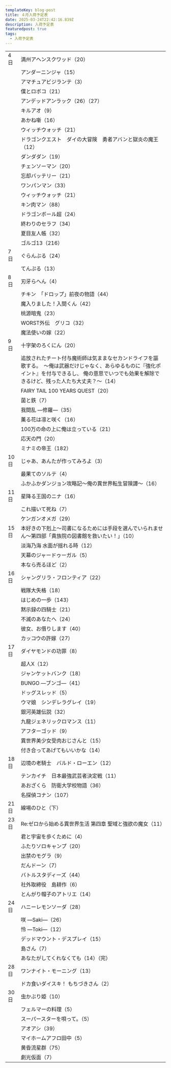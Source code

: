 ```yaml
---
templateKey: blog-post
title: ４月入荷予定表
date: 2025-03-24T22:42:16.839Z
description: 入荷予定表
featuredpost: true
tags:
  - 入荷予定表
---
```



<!--\[if !mso]>
<style>
v\:* {behavior:url(#default#VML);}
o\:* {behavior:url(#default#VML);}
x\:* {behavior:url(#default#VML);}
.shape {behavior:url(#default#VML);}
</style>
<!\[endif]-->

|                        |                                                                                                         |
| ---------------------- | ------------------------------------------------------------------------------------------------------- |
| <!--StartFragment-->4日 | 満州アヘンスクワッド（20）                                                                                          |
| 　                      | アンダーニンジャ（15）                                                                                            |
| 　                      | アマチュアビジランテ（3）                                                                                           |
| 　                      | 僕とロボコ（21）                                                                                               |
| 　                      | アンデッドアンラック（26）（27）                                                                                      |
| 　                      | キルアオ（9）                                                                                                 |
| 　                      | あかね噺（16）                                                                                                |
| 　                      | ウィッチウォッチ（21）                                                                                            |
| 　                      | ドラゴンクエスト　ダイの大冒険　勇者アバンと獄炎の魔王（12）                                                                         |
| 　                      | ダンダダン（19）                                                                                               |
| 　                      | チェンソーマン（20）                                                                                             |
| 　                      | 忘却バッテリー（21）                                                                                             |
| 　                      | ワンパンマン（33）                                                                                              |
| 　                      | ウィッチウォッチ（21）                                                                                            |
| 　                      | キン肉マン（88）                                                                                               |
| 　                      | ドラゴンボール超（24）                                                                                            |
| 　                      | 終わりのセラフ（34）                                                                                             |
| 　                      | 夏目友人帳（32）                                                                                               |
| 　                      | ゴルゴ13（216）                                                                                              |
| 7日                     | ぐらんぶる（24）                                                                                               |
| 　                      | てんぷる（13）                                                                                                |
| 8日                     | 刃牙らへん（4）                                                                                                |
| 　                      | チキン　「ドロップ」前夜の物語（44）                                                                                     |
| 　                      | 魔入りました！入間くん（42）                                                                                         |
| 　                      | 桃源暗鬼（23）                                                                                                |
| 　                      | WORST外伝　グリコ（32）                                                                                         |
| 　                      | 魔法使いの嫁（22）                                                                                              |
| 9日                     | 十字架のろくにん（20）                                                                                            |
| 　                      | 追放されたチート付与魔術師は気ままなセカンドライフを謳歌する。　～俺は武器だけじゃなく、あらゆるものに『強化ポイント』を付与できるし、 俺の意思でいつでも効果を解除できるけど、残った人たち大丈夫？～（14） |
| 　                      | FAIRY TAIL 100 YEARS QUEST（20）                                                                          |
| 　                      | 菌と鉄（7）                                                                                                  |
| 　                      | 我間乱 ―修羅―（35）                                                                                            |
| 　                      | 薫る花は凛と咲く（16）                                                                                            |
| 　                      | 100万の命の上に俺は立っている（21）                                                                                    |
| 　                      | 応天の門（20）                                                                                                |
| 　                      | ミナミの帝王（182）                                                                                             |
| 10日                    | じゃあ、あんたが作ってみろよ（3）                                                                                       |
| 　                      | 最果てのソルテ（4）                                                                                              |
| 　                      | ふかふかダンジョン攻略記～俺の異世界転生冒険譚～（16）                                                                            |
| 11日                    | 星降る王国のニナ（16）                                                                                            |
| 　                      | これ描いて死ね（7）                                                                                              |
| 　                      | ケンガンオメガ（29）                                                                                             |
| 15日                    | 本好きの下剋上～司書になるためには手段を選んでいられません～第四部「貴族院の図書館を救いたい！」（10）                                                    |
| 　                      | 淡海乃海 水面が揺れる時（12）                                                                                        |
| 　                      | 天幕のジャードゥーガル（5）                                                                                          |
| 　                      | 本なら売るほど（2）                                                                                              |
| 16日                    | シャングリラ・フロンティア（22）                                                                                       |
| 　                      | 戦隊大失格（18）                                                                                               |
| 　                      | はじめの一歩（143）                                                                                             |
| 　                      | 黙示録の四騎士（21）                                                                                             |
| 　                      | 不滅のあなたへ（24）                                                                                             |
| 　                      | 彼女、お借りします（40）                                                                                           |
| 　                      | カッコウの許嫁（27）                                                                                             |
| 17日                    | ダイヤモンドの功罪（8）                                                                                            |
| 　                      | 超人X（12）                                                                                                 |
| 　                      | ジャンケットバンク（18）                                                                                           |
| 　                      | BUNGO ―ブンゴ―（41）                                                                                         |
| 　                      | ドッグスレッド（5）                                                                                              |
| 　                      | ウマ娘　シンデレラグレイ（19）                                                                                        |
| 　                      | 銀河英雄伝説（32）                                                                                              |
| 　                      | 九龍ジェネリックロマンス（11）                                                                                        |
| 　                      | アフターゴッド（9）                                                                                              |
| 　                      | 異世界美少女受肉おじさんと（15）                                                                                       |
| 　                      | 付き合ってあげてもいいかな（14）                                                                                       |
| 18日                    | 辺境の老騎士　バルド・ローエン（12）                                                                                     |
| 　                      | テンカイチ　日本最強武芸者決定戦（11）                                                                                    |
| 　                      | あおざくら　防衛大学校物語（36）                                                                                       |
| 　                      | 名探偵コナン（107）                                                                                             |
| 21日                    | 線場のひと（下）                                                                                                |
| 23日                    | Re:ゼロから始める異世界生活 第四章 聖域と強欲の魔女（11）                                                                        |
| 　                      | 君と宇宙を歩くために（4）                                                                                           |
| 　                      | ふたりソロキャンプ（20）                                                                                           |
| 　                      | 出禁のモグラ（9）                                                                                               |
| 　                      | だんドーン（7）                                                                                                |
| 　                      | バトルスタディーズ（44）                                                                                           |
| 　                      | 社外取締役　島耕作（6）                                                                                            |
| 　                      | とんがり帽子のアトリエ（14）                                                                                         |
| 24日                    | ハニーレモンソーダ（28）                                                                                           |
| 　                      | 咲 ―Saki―（26）                                                                                            |
| 　                      | 怜 ―Toki―（12）                                                                                            |
| 　                      | デッドマウント・デスプレイ（15）                                                                                       |
| 　                      | 島さん（7）                                                                                                  |
| 　                      | あなたがしてくれなくても（14）（完）                                                                                     |
| 28日                    | ワンナイト・モーニング（13）                                                                                         |
| 　                      | ドカ食いダイスキ！ もちづきさん（2）                                                                                     |
| 30日                    | 虫かぶり姫（10）                                                                                               |
| 　                      | フェルマーの料理（5）                                                                                             |
| 　                      | スーパースターを唄って。（5）                                                                                         |
| 　                      | アオアシ（39）                                                                                                |
| 　                      | マイホームアフロ田中（5）                                                                                           |
| 　                      | 黄昏流星群（75）                                                                                               |
| 　                      | 劇光仮面（7）<!--EndFragment-->                                                                               |